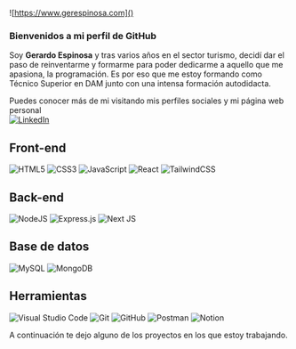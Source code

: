 ![https://www.gerespinosa.com]()

### Bienvenidos a mi perfil de GitHub
Soy <b>Gerardo Espinosa</b> y tras varios años en el sector turismo, decidí dar el paso de reinventarme y formarme para poder dedicarme a aquello que me apasiona, la programación. 
Es por eso que me estoy formando como Técnico Superior en DAM junto con una intensa formación autodidacta. 

Puedes conocer más de mi visitando mis perfiles sociales y mi página web personal <br>
<a href=https://www.linkedin.com/in/gerardoespinosat/>![LinkedIn](https://img.shields.io/badge/linkedin-%230077B5.svg?style=for-the-badge&logo=linkedin&logoColor=white)</a>
<a href='https://www.gerespinosa.com' target="_blank"><img alt='' src='https://img.shields.io/badge/MI_WEB-100000?style=for-the-badge&logo=&logoColor=white&labelColor=FDAD0B&color=FDAD0B'/></a>
<br>

## Front-end
![HTML5](https://img.shields.io/badge/html5-%23E34F26.svg?style=for-the-badge&logo=html5&logoColor=white)
![CSS3](https://img.shields.io/badge/css3-%231572B6.svg?style=for-the-badge&logo=css3&logoColor=white)
![JavaScript](https://img.shields.io/badge/javascript-%23323330.svg?style=for-the-badge&logo=javascript&logoColor=%23F7DF1E)
![React](https://img.shields.io/badge/react-%2320232a.svg?style=for-the-badge&logo=react&logoColor=%2361DAFB)
![TailwindCSS](https://img.shields.io/badge/tailwindcss-%2338B2AC.svg?style=for-the-badge&logo=tailwind-css&logoColor=white)
<br>
## Back-end
![NodeJS](https://img.shields.io/badge/node.js-6DA55F?style=for-the-badge&logo=node.js&logoColor=white)
![Express.js](https://img.shields.io/badge/express.js-%23404d59.svg?style=for-the-badge&logo=express&logoColor=%2361DAFB)
![Next JS](https://img.shields.io/badge/Next-black?style=for-the-badge&logo=next.js&logoColor=white)
<br>
## Base de datos
![MySQL](https://img.shields.io/badge/mysql-%2300f.svg?style=for-the-badge&logo=mysql&logoColor=white)
![MongoDB](https://img.shields.io/badge/MongoDB-%234ea94b.svg?style=for-the-badge&logo=mongodb&logoColor=white)
<br>
## Herramientas
![Visual Studio Code](https://img.shields.io/badge/Visual%20Studio%20Code-0078d7.svg?style=for-the-badge&logo=visual-studio-code&logoColor=white)
![Git](https://img.shields.io/badge/git-%23F05033.svg?style=for-the-badge&logo=git&logoColor=white)
![GitHub](https://img.shields.io/badge/github-%23121011.svg?style=for-the-badge&logo=github&logoColor=white)
![Postman](https://img.shields.io/badge/Postman-FF6C37?style=for-the-badge&logo=postman&logoColor=white)
![Notion](https://img.shields.io/badge/Notion-%23000000.svg?style=for-the-badge&logo=notion&logoColor=white)

A continuación te dejo alguno de los proyectos en los que estoy trabajando. 
